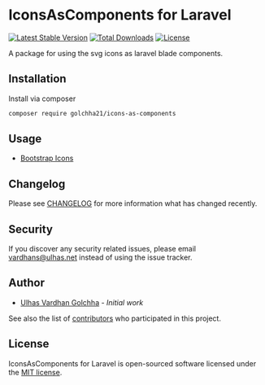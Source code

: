 IconsAsComponents for Laravel
==========

[![Latest Stable Version](http://poser.pugx.org/golchha21/icons-as-components/v)](https://packagist.org/packages/golchha21/icons-as-components)
[![Total Downloads](http://poser.pugx.org/golchha21/icons-as-components/downloads)](https://packagist.org/packages/golchha21/icons-as-components)
[![License](http://poser.pugx.org/golchha21/icons-as-components/license)](https://packagist.org/packages/golchha21/icons-as-components)

A package for using the svg icons as laravel blade components.

## Installation

Install via composer

```bash
composer require golchha21/icons-as-components
```

## Usage
- [Bootstrap Icons](Bootstrap.md)

## Changelog

Please see [CHANGELOG](CHANGELOG.md) for more information what has changed recently.

## Security

If you discover any security related issues, please email vardhans@ulhas.net instead of using the issue tracker.

## Author

- [Ulhas Vardhan Golchha](https://github.com/golchha21) - *Initial work*

See also the list of [contributors](https://github.com/golchha21/icons-as-components/graphs/contributors) who participated in this project.

## License

IconsAsComponents for Laravel is open-sourced software licensed under the [MIT license](LICENSE.md).
